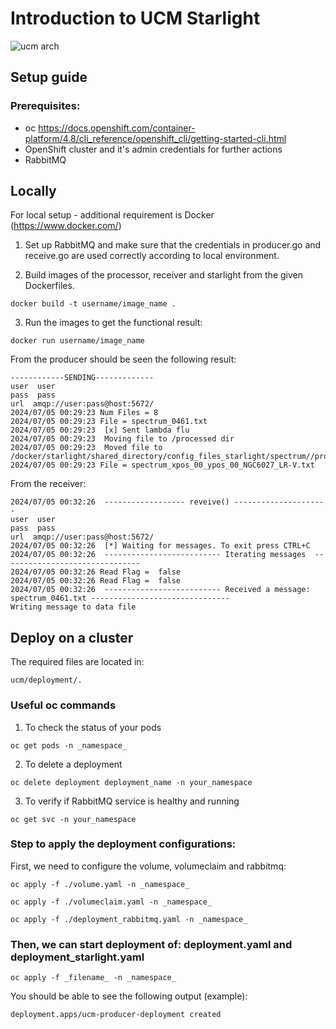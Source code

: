 # Introduction to UCM Starlight

![ucm arch](https://github.com/raycarroll/ucm/assets/3717348/2f0870d1-b90d-4a3d-b2d2-6fd8440d0959)

## Setup guide

### Prerequisites:

- oc https://docs.openshift.com/container-platform/4.8/cli_reference/openshift_cli/getting-started-cli.html
- OpenShift cluster and it's admin credentials for further actions 
- RabbitMQ

## Locally

For local setup - additional requirement is Docker (https://www.docker.com/)

1. Set up RabbitMQ and make sure that the credentials in producer.go and receive.go are used correctly according to local environment.

2. Build images of the processor, receiver and starlight from the given Dockerfiles. 

```
docker build -t username/image_name .
```

3. Run the images to get the functional result:

```
docker run username/image_name
```

From the producer should be seen the following result:

```
------------SENDING-------------
user  user
pass  pass
url  amqp://user:pass@host:5672/
2024/07/05 00:29:23 Num Files = 8
2024/07/05 00:29:23 File = spectrum_0461.txt
2024/07/05 00:29:23  [x] Sent lambda flu
2024/07/05 00:29:23  Moving file to /processed dir
2024/07/05 00:29:23  Moved file to /docker/starlight/shared_directory/config_files_starlight/spectrum//processed/spectrum_0461.txt
2024/07/05 00:29:23 File = spectrum_xpos_00_ypos_00_NGC6027_LR-V.txt
```

From the receiver:

```
2024/07/05 00:32:26  ------------------ reveive() --------------------- 
user  user
pass  pass
url  amqp://user:pass@host:5672/
2024/07/05 00:32:26  [*] Waiting for messages. To exit press CTRL+C
2024/07/05 00:32:26  -------------------------- Iterating messages  -------------------------------
2024/07/05 00:32:26 Read Flag =  false
2024/07/05 00:32:26 Read Flag =  false
2024/07/05 00:32:26  -------------------------- Received a message: spectrum_0461.txt -------------------------------
Writing message to data file
```

## Deploy on a cluster

The required files are located in: 
```
ucm/deployment/.
``` 
### Useful oc commands

1. To check the status of your pods

```
oc get pods -n _namespace_
``` 
2. To delete a deployment
```
oc delete deployment deployment_name -n your_namespace
```
3. To verify if RabbitMQ service is healthy and running
```
oc get svc -n your_namespace
```

### Step to apply the deployment configurations:

First, we need to configure the volume, volumeclaim and rabbitmq:

```
oc apply -f ./volume.yaml -n _namespace_
```

```
oc apply -f ./volumeclaim.yaml -n _namespace_
```
```
oc apply -f ./deployment_rabbitmq.yaml -n _namespace_
```
### Then, we can start deployment of: deployment.yaml and deployment_starlight.yaml

```
oc apply -f _filename_ -n _namespace_
```

You should be able to see the following output (example):

```
deployment.apps/ucm-producer-deployment created 
```
